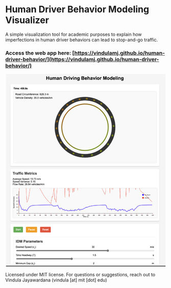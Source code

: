 # Human Driver Behavior Modeling Visualizer

A simple visualization tool for academic purposes to explain how imperfections in human driver behaviors can lead to stop-and-go traffic. 

### Access the web app here: [https://vindulamj.github.io/human-driver-behavior/](https://vindulamj.github.io/human-driver-behavior/)

<div align="center">
  <img src="dashboard.png" alt="Screenshot of the dashboard" width="500">
</div>

<p></p>
Licensed under MIT license. For questions or suggestions, reach out to Vindula Jayawardana (vindula [at] mit [dot] edu)



